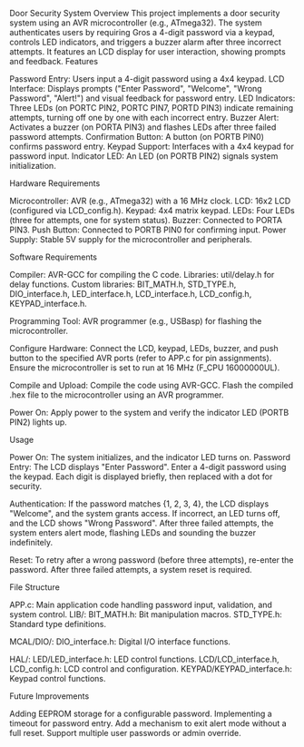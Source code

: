 Door Security System
Overview
This project implements a door security system using an AVR microcontroller (e.g., ATmega32). The system authenticates users by requiring Gros a 4-digit password via a keypad, controls LED indicators, and triggers a buzzer alarm after three incorrect attempts. It features an LCD display for user interaction, showing prompts and feedback.
Features

Password Entry: Users input a 4-digit password using a 4x4 keypad.
LCD Interface: Displays prompts ("Enter Password", "Welcome", "Wrong Password", "Alert!") and visual feedback for password entry.
LED Indicators: Three LEDs (on PORTC PIN2, PORTC PIN7, PORTD PIN3) indicate remaining attempts, turning off one by one with each incorrect entry.
Buzzer Alert: Activates a buzzer (on PORTA PIN3) and flashes LEDs after three failed password attempts.
Confirmation Button: A button (on PORTB PIN0) confirms password entry.
Keypad Support: Interfaces with a 4x4 keypad for password input.
Indicator LED: An LED (on PORTB PIN2) signals system initialization.

Hardware Requirements

Microcontroller: AVR (e.g., ATmega32) with a 16 MHz clock.
LCD: 16x2 LCD (configured via LCD_config.h).
Keypad: 4x4 matrix keypad.
LEDs: Four LEDs (three for attempts, one for system status).
Buzzer: Connected to PORTA PIN3.
Push Button: Connected to PORTB PIN0 for confirming input.
Power Supply: Stable 5V supply for the microcontroller and peripherals.

Software Requirements

Compiler: AVR-GCC for compiling the C code.
Libraries:
util/delay.h for delay functions.
Custom libraries: BIT_MATH.h, STD_TYPE.h, DIO_interface.h, LED_interface.h, LCD_interface.h, LCD_config.h, KEYPAD_interface.h.


Programming Tool: AVR programmer (e.g., USBasp) for flashing the microcontroller.


Configure Hardware:
Connect the LCD, keypad, LEDs, buzzer, and push button to the specified AVR ports (refer to APP.c for pin assignments).
Ensure the microcontroller is set to run at 16 MHz (F_CPU 16000000UL).


Compile and Upload:
Compile the code using AVR-GCC.
Flash the compiled .hex file to the microcontroller using an AVR programmer.


Power On: Apply power to the system and verify the indicator LED (PORTB PIN2) lights up.

Usage

Power On: The system initializes, and the indicator LED turns on.
Password Entry:
The LCD displays "Enter Password".
Enter a 4-digit password using the keypad.
Each digit is displayed briefly, then replaced with a dot for security.


Authentication:
If the password matches {1, 2, 3, 4}, the LCD displays "Welcome", and the system grants access.
If incorrect, an LED turns off, and the LCD shows "Wrong Password".
After three failed attempts, the system enters alert mode, flashing LEDs and sounding the buzzer indefinitely.

Reset: To retry after a wrong password (before three attempts), re-enter the password. After three failed attempts, a system reset is required.


File Structure

APP.c: Main application code handling password input, validation, and system control.
LIB/:
BIT_MATH.h: Bit manipulation macros.
STD_TYPE.h: Standard type definitions.


MCAL/DIO/:
DIO_interface.h: Digital I/O interface functions.


HAL/:
LED/LED_interface.h: LED control functions.
LCD/LCD_interface.h, LCD_config.h: LCD control and configuration.
KEYPAD/KEYPAD_interface.h: Keypad control functions.


Future Improvements

Adding EEPROM storage for a configurable password.
Implementing a timeout for password entry.
Add a mechanism to exit alert mode without a full reset.
Support multiple user passwords or admin override.
